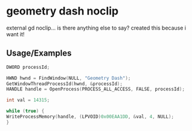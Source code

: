 # geometry dash noclip

external gd noclip... is there anything else to say?
created this because i want it!

## Usage/Examples

```cpp
DWORD processId;

HWND hwnd = FindWindow(NULL, "Geometry Dash");
GetWindowThreadProcessId(hwnd, &processId);
HANDLE handle = OpenProcess(PROCESS_ALL_ACCESS, FALSE, processId);

int val = 14315;

while (true) {
WriteProcessMemory(handle, (LPVOID)0x00EAA1DD, &val, 4, NULL);
}
```
